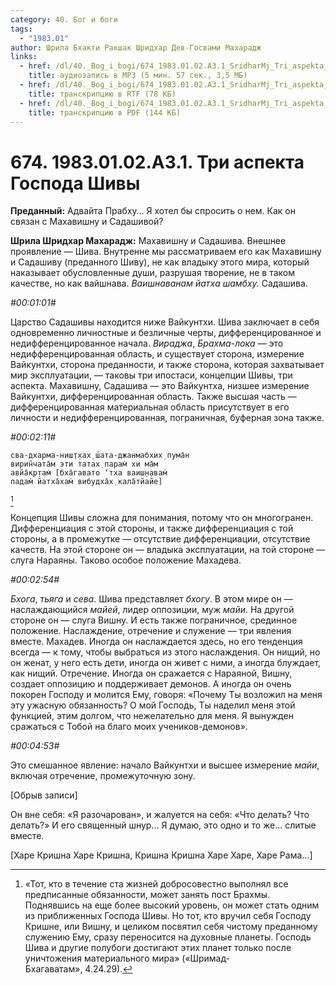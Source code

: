 ```yaml
---
category: 40. Бог и боги
tags:
  - "1983.01"
author: Шрила Бхакти Ракшак Шридхар Дев-Госвами Махарадж
links:
  - href: /dl/40._Bog_i_bogi/674_1983.01.02.A3.1_SridharMj_Tri_aspekta_Gospoda_Shivy.mp3
    title: аудиозапись в MP3 (5 мин. 57 сек., 3,5 МБ)
  - href: /dl/40._Bog_i_bogi/674_1983.01.02.A3.1_SridharMj_Tri_aspekta_Gospoda_Shivy.rtf
    title: транскрипцию в RTF (78 КБ)
  - href: /dl/40._Bog_i_bogi/674_1983.01.02.A3.1_SridharMj_Tri_aspekta_Gospoda_Shivy.pdf
    title: транскрипцию в PDF (144 КБ)
---
```


# 674. 1983.01.02.A3.1. Три аспекта Господа Шивы

**Преданный:** Адвайта Прабху… Я хотел бы спросить о нем. Как он связан с Махавишну и Садашивой?

**Шрила Шридхар Махарадж:** Махавишну и Садашива. Внешнее проявление — Шива. Внутренне мы рассматриваем его как Махавишну и Садашиву (преданного Шиву), не как владыку этого мира, который наказывает обусловленные души, разрушая творение, не в таком качестве, но как вайшнава. *Ваишнаванам йатха шамбху.* Садашива.

*#00:01:01#*

Царство Садашивы находится ниже Вайкунтхи. Шива заключает в себя одновременно личностные и безличные черты, дифференцированное и недифференцированное начала. *Вираджа*, *Брахма-лока* — это недифференцированная область, и существует сторона, измерение Вайкунтхи, сторона преданности, и также сторона, которая захватывает мир эксплуатации, — таковы три ипостаси, концепции Шивы, три аспекта. Махавишну, Садашива — это Вайкунтха, низшее измерение Вайкунтхи, дифференцированная область. Также высшая часть — дифференцированная материальная область присутствует в его личности и недифференцированная, пограничная, буферная зона также.

*#00:02:11#*

    сва-дхарма-ниш̣т̣хах̣ ш́ата-джанмабхих̣ пума̄н
    вирин̃чата̄м эти татах̣ парам̇ хи ма̄м
    авйа̄кр̣там̇ [бха̄гавато ‘тха ваиш̣н̣авам̇
    падам̇ йатха̄хам̇ вибудха̄х̣ кала̄тйайе]
[^_ftn1]

Концепция Шивы сложна для понимания, потому что он многогранен. Дифференциация с этой стороны, и также дифференциация с той стороны, а в промежутке — отсутствие дифференциации, отсутствие качеств. На этой стороне он — владыка эксплуатации, на той стороне — слуга Нараяны. Таково особое положение Махадева.

*#00:02:54#*

*Бхога*, *тьяга* и *сева*. Шива представляет *бхогу*. В этом мире он — наслаждающийся *майей*, лидер оппозиции, муж *майи*. На другой стороне он — слуга Вишну. И есть также пограничное, срединное положение. Наслаждение, отречение и служение — три явления вместе. Махадев. Иногда он наслаждается здесь, но его тенденция всегда — к тому, чтобы выбраться из этого наслаждения. Он нищий, но он женат, у него есть дети, иногда он живет с ними, а иногда блуждает, как нищий. Отречение. Иногда он сражается с Нараяной, Вишну, создает оппозицию и поддерживает демонов. А иногда он очень покорен Господу и молится Ему, говоря: «Почему Ты возложил на меня эту ужасную обязанность? О мой Господь, Ты наделил меня этой функцией, этим долгом, что нежелательно для меня. Я вынужден сражаться с Тобой на благо моих учеников-демонов».

*#00:04:53#*

Это смешанное явление: начало Вайкунтхи и высшее измерение *майи*, включая отречение, промежуточную зону.

[Обрыв записи]

Он вне себя: «Я разочарован», и жалуется на себя: «Что делать? Что делать?» И его священный шнур… Я думаю, это одно и то же… слитые вместе.

[Харе Кришна Харе Кришна, Кришна Кришна Харе Харе, Харе Рама…]



[^_ftn1]: «Тот, кто в течение ста жизней добросовестно выполнял все предписанные обязанности, может занять пост Брахмы. Поднявшись на еще более высокий уровень, он может стать одним из приближенных Господа Шивы. Но тот, кто вручил себя Господу Кришне, или Вишну, и целиком посвятил себя чистому преданному служению Ему, сразу переносится на духовные планеты. Господь Шива и другие полубоги достигают этих планет только после уничтожения материального мира» («Шримад-Бхагаватам», 4.24.29).


